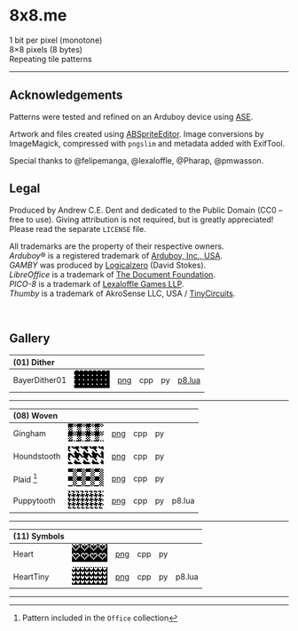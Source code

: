 # 8x8.me

1 bit per pixel (monotone)  
8×8 pixels (8 bytes)  
Repeating tile patterns  

---

## Acknowledgements

Patterns were tested and refined on an Arduboy device using [ASE](https://github.com/pmwasson/ASE). 

Artwork and files created using [ABSpriteEditor](https://github.com/Pharap/ABSpriteEditor). Image conversions by ImageMagick, compressed with `pngslim` and metadata added with ExifTool.

Special thanks to @felipemanga, @lexaloffle, @Pharap, @pmwasson.

## Legal
Produced by Andrew C.E. Dent and dedicated to the Public Domain (CC0 – free to use). Giving attribution is not required, but is greatly appreciated! Please read the separate `LICENSE` file.

All trademarks are the property of their respective owners.  
*Arduboy*® is a registered trademark of [Arduboy, Inc., USA](https://www.arduboy.com).  
*GAMBY* was produced by [Logicalzero](http://logicalzero.com/gamby/) (David Stokes).  
*LibreOffice* is a trademark of [The Document Foundation](https://www.libreoffice.org).  
*PICO-8*  is a trademark of [Lexaloffle Games LLP](https://www.pico-8.com).  
*Thumby* is a trademark of AkroSense LLC, USA / [TinyCircuits](https://thumby.us).

<br>


## Gallery

| (01) Dither  ||||||
| :--- | :---: | :---: | :---: | :---: | :---: |
| BayerDither01 | ![](/previews/BayerDither01.png) | [png](/01-Dither/png/BayerDither01.png) | cpp | py | [p8.lua](https://github.com/ace-dent/8x8.me/blob/2422c80356c574398278a19a280514db1ad3a875/01-Dither/dither.p8.lua#L5)

---

| (08) Woven ||||||
| :--- | :---: | :---: | :---: | :---: | :---: |
| Gingham | ![](/previews/Gingham.png) | [png](/08-Woven/png/Gingham.png) | cpp | py |
| Houndstooth | ![](/previews/Houndstooth.png) | [png](/08-Woven/png/Houndstooth.png) | cpp | py |
| Plaid [^office]| ![](/previews/Plaid.png) | [png](/08-Woven/png/Plaid.png) | cpp | py |
| Puppytooth | ![](/previews/Puppytooth.png) | [png](/08-Woven/png/Puppytooth.png) | cpp | py | p8.lua

---

| (11) Symbols ||||||
| :--- | :---: | :---: | :---: | :---: | :---: |
| Heart | ![](/previews/Heart.png) | [png](/11-Symbols/png/Heart.png) | cpp | py |
| HeartTiny | ![](/previews/HeartTiny.png) | [png](/11-Symbols/png/HeartTiny.png) | cpp | py | p8.lua

---

[^office]: Pattern included in the `Office` collection